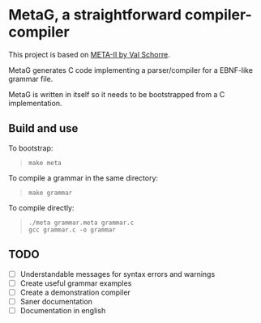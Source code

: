 
MetaG, a straightforward compiler-compiler
==========================================

This project is based on [META-II by Val Schorre](https://en.wikipedia.org/wiki/Compiler-compiler#META_II).

MetaG generates C code implementing a parser/compiler for a EBNF-like grammar file.

MetaG is written in itself so it needs to be bootstrapped from a C implementation.

## Build and use

To bootstrap:

> `make meta`

To compile a grammar in the same directory:

> `make grammar`

To compile directly:

> ```
> ./meta grammar.meta grammar.c
> gcc grammar.c -o grammar
> ```

## TODO

- [ ] Understandable messages for syntax errors and warnings
- [ ] Create useful grammar examples
- [ ] Create a demonstration compiler
- [ ] Saner documentation
- [ ] Documentation in english